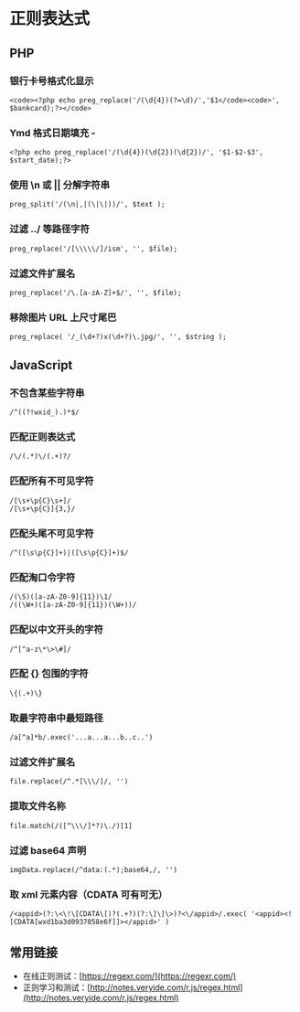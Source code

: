 # 正则表达式

## PHP
	
### 银行卡号格式化显示
	<code><?php echo preg_replace('/(\d{4})(?=\d)/','$1</code><code>', $bankcard);?></code>
	
### Ymd 格式日期填充 -
	<?php echo preg_replace('/(\d{4})(\d{2})(\d{2})/', '$1-$2-$3', $start_date);?>
	
### 使用 \n 或 || 分解字符串
	preg_split('/(\n|,|(\|\|))/', $text );
	
### 过滤 ../ 等路径字符
	preg_replace('/[\\\\\/]/ism', '', $file);
	
### 过滤文件扩展名
	preg_replace('/\.[a-zA-Z]+$/', '', $file);
	
### 移除图片 URL 上尺寸尾巴
	preg_replace( '/_(\d+?)x(\d+?)\.jpg/', '', $string );

## JavaScript

### 不包含某些字符串
	/^((?!wxid_).)*$/

### 匹配正则表达式
	/\/(.*)\/(.+)?/

### 匹配所有不可见字符
	/[\s+\p{C}\s+]/
	/[\s+\p{C}]{3,}/

### 匹配头尾不可见字符
	/^([\s\p{C}]+)|([\s\p{C}]+)$/
	
### 匹配淘口令字符
	/(\S)([a-zA-Z0-9]{11})\1/
	/((\W+)([a-zA-Z0-9]{11})(\W+))/

### 匹配以中文开头的字符
	/^[^a-z\*\>\#]/
	
### 匹配 {} 包围的字符
	\{(.+)\}
	
### 取最字符串中最短路径
	/a[^a]*b/.exec('...a...a...b..c..')
	
### 过滤文件扩展名
	file.replace(/^.*[\\\/]/, '')
	
### 提取文件名称
	file.match(/([^\\\/]*?)\./)[1]
	
### 过滤 base64 声明
	imgData.replace(/^data:(.*);base64,/, '')
	
### 取 xml 元素内容（CDATA 可有可无）
	/<appid>(?:\<\!\[CDATA\[)?(.+?)(?:\]\]\>)?<\/appid>/.exec( '<appid><![CDATA[wxd1ba3d0937058e6f]]></appid>' )

## 常用链接

- 在线正则测试：[https://regexr.com/](https://regexr.com/)
- 正则学习和测试：[http://notes.veryide.com/r.js/regex.html](http://notes.veryide.com/r.js/regex.html)